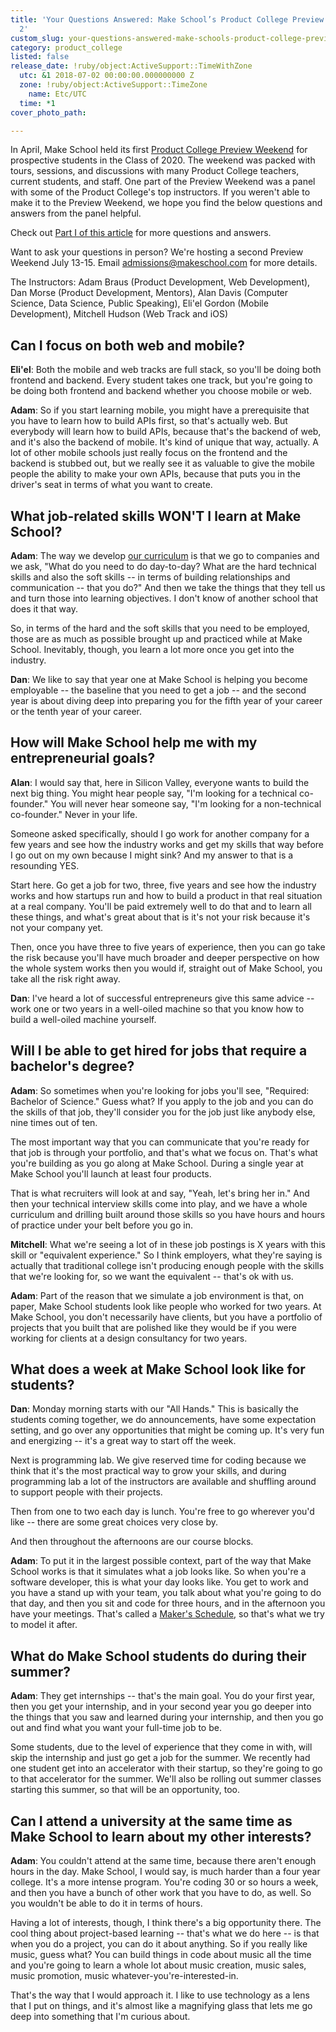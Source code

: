 ```yaml
---
title: 'Your Questions Answered: Make School’s Product College Preview Weekend Part
  2'
custom_slug: your-questions-answered-make-schools-product-college-preview-weekend-part-2
category: product_college
listed: false
release_date: !ruby/object:ActiveSupport::TimeWithZone
  utc: &1 2018-07-02 00:00:00.000000000 Z
  zone: !ruby/object:ActiveSupport::TimeZone
    name: Etc/UTC
  time: *1
cover_photo_path: 

---
```

In April, Make School held its first [Product College Preview Weekend](http://forms.makeschool.com/product-college-preview-weekend-july-2018) for prospective students in the Class of 2020. The weekend was packed with tours, sessions, and discussions with many Product College teachers, current students, and staff. One part of the Preview Weekend was a panel with some of the Product College's top instructors. If you weren't able to make it to the Preview Weekend, we hope you find the below questions and answers from the panel helpful.

Check out [Part I of this article](https://www.makeschool.com/blog/product-college-preview-weekend-recap-part-1) for more questions and answers.

Want to ask your questions in person? We're hosting a second Preview Weekend July 13-15. Email <admissions@makeschool.com> for more details.

The Instructors: Adam Braus (Product Development, Web Development), Dan Morse (Product Development, Mentors), Alan Davis (Computer Science, Data Science, Public Speaking), Eli'el Gordon (Mobile Development), Mitchell Hudson (Web Track and iOS)

## Can I focus on both web and mobile?

__Eli'el__: Both the mobile and web tracks are full stack, so you'll be doing both frontend and backend. Every student takes one track, but you're going to be doing both frontend and backend whether you choose mobile or web.

__Adam__: So if you start learning mobile, you might have a prerequisite that you have to learn how to build APIs first, so that's actually web. But everybody will learn how to build APIs, because that's the backend of web, and it's also the backend of mobile. It's kind of unique that way, actually. A lot of other mobile schools just really focus on the frontend and the backend is stubbed out, but we really see it as valuable to give the mobile people the ability to make your own APIs, because that puts you in the driver's seat in terms of what you want to create.

## What job-related skills WON'T I learn at Make School?

__Adam__: The way we develop [our curriculum](https://docs.google.com/document/d/1hz-Nv1_pc1z2yHbHhEeWb2mlwWu-g4nZiKWup8owUmc/preview) is that we go to companies and we ask, "What do you need to do day-to-day? What are the hard technical skills and also the soft skills -- in terms of building relationships and communication -- that you do?" And then we take the things that they tell us and turn those into learning objectives. I don't know of another school that does it that way.

So, in terms of the hard and the soft skills that you need to be employed, those are as much as possible brought up and practiced while at Make School. Inevitably, though, you learn a lot more once you get into the industry.

__Dan__: We like to say that year one at Make School is helping you become employable -- the baseline that you need to get a job -- and the second year is about diving deep into preparing you for the fifth year of your career or the tenth year of your career.

## How will Make School help me with my entrepreneurial goals?

__Alan__: I would say that, here in Silicon Valley, everyone wants to build the next big thing. You might hear people say, "I'm looking for a technical co-founder." You will never hear someone say, "I'm looking for a non-technical co-founder." Never in your life.

Someone asked specifically, should I go work for another company for a few years and see how the industry works and get my skills that way before I go out on my own because I might sink? And my answer to that is a resounding YES.

Start here. Go get a job for two, three, five years and see how the industry works and how startups run and how to build a product in that real situation at a real company. You'll be paid extremely well to do that and to learn all these things, and what's great about that is it's not your risk because it's not your company yet.

Then, once you have three to five years of experience, then you can go take the risk because you'll have much broader and deeper perspective on how the whole system works then you would if, straight out of Make School, you take all the risk right away.

__Dan__: I've heard a lot of successful entrepreneurs give this same advice -- work one or two years in a well-oiled machine so that you know how to build a well-oiled machine yourself.

## Will I be able to get hired for jobs that require a bachelor's degree?

__Adam__: So sometimes when you're looking for jobs you'll see, "Required: Bachelor of Science." Guess what? If you apply to the job and you can do the skills of that job, they'll consider you for the job just like anybody else, nine times out of ten.

The most important way that you can communicate that you're ready for that job is through your portfolio, and that's what we focus on. That's what you're building as you go along at Make School. During a single year at Make School you'll launch at least four products.

That is what recruiters will look at and say, "Yeah, let's bring her in." And then your technical interview skills come into play, and we have a whole curriculum and drilling built around those skills so you have hours and hours of practice under your belt before you go in.

__Mitchell__: What we're seeing a lot of in these job postings is X years with this skill or "equivalent experience." So I think employers, what they're saying is actually that traditional college isn't producing enough people with the skills that we're looking for, so we want the equivalent -- that's ok with us.

__Adam__: Part of the reason that we simulate a job environment is that, on paper, Make School students look like people who worked for two years. At Make School, you don't necessarily have clients, but you have a portfolio of projects that you built that are polished like they would be if you were working for clients at a design consultancy for two years.

## What does a week at Make School look like for students?

__Dan__: Monday morning starts with our "All Hands." This is basically the students coming together, we do announcements, have some expectation setting, and go over any opportunities that might be coming up. It's very fun and energizing -- it's a great way to start off the week.

Next is programming lab. We give reserved time for coding because we think that it's the most practical way to grow your skills, and during programming lab a lot of the instructors are available and shuffling around to support people with their projects.

Then from one to two each day is lunch. You're free to go wherever you'd like -- there are some great choices very close by.

And then throughout the afternoons are our course blocks.

__Adam__: To put it in the largest possible context, part of the way that Make School works is that it simulates what a job looks like. So when you're a software developer, this is what your day looks like. You get to work and you have a stand up with your team, you talk about what you're going to do that day, and then you sit and code for three hours, and in the afternoon you have your meetings. That's called a [Maker's Schedule](http://www.paulgraham.com/makersschedule.html), so that's what we try to model it after.

## What do Make School students do during their summer?

__Adam__: They get internships -- that's the main goal. You do your first year, then you get your internship, and in your second year you go deeper into the things that you saw and learned during your internship, and then you go out and find what you want your full-time job to be.

Some students, due to the level of experience that they come in with, will skip the internship and just go get a job for the summer. We recently had one student get into an accelerator with their startup, so they're going to go to that accelerator for the summer. We'll also be rolling out summer classes starting this summer, so that will be an opportunity, too.

## Can I attend a university at the same time as Make School to learn about my other interests?

__Adam__: You couldn't attend at the same time, because there aren't enough hours in the day. Make School, I would say, is much harder than a four year college. It's a more intense program. You're coding 30 or so hours a week, and then you have a bunch of other work that you have to do, as well. So you wouldn't be able to do it in terms of hours.

Having a lot of interests, though, I think there's a big opportunity there. The cool thing about project-based learning -- that's what we do here -- is that when you do a project, you can do it about anything. So if you really like music, guess what? You can build things in code about music all the time and you're going to learn a whole lot about music creation, music sales, music promotion, music whatever-you're-interested-in.

That's the way that I would approach it. I like to use technology as a lens that I put on things, and it's almost like a magnifying glass that lets me go deep into something that I'm curious about.